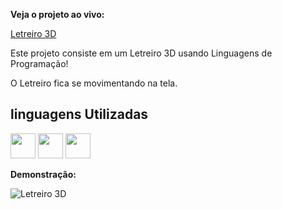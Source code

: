 **Veja o projeto ao vivo:**

[Letreiro 3D](https://ninja1375.github.io/Letreiro-3D-Linguagens-de-Programacao/)


Este projeto consiste em um Letreiro 3D usando Linguagens de Programação!

O Letreiro fica se movimentando na tela.

## linguagens Utilizadas ##

<a href="https://programartudo.blogspot.com/2024/05/html-o-que-e-e-qual-sua-funcionalidade.html?m=1" target="_blank"><img loading="lazy" src="https://cdn.jsdelivr.net/gh/devicons/devicon/icons/html5/html5-original.svg" width="40" height="40"/></a> <a href="https://programartudo.blogspot.com/2024/05/css-significado-e-funcionalidade.html?m=1" target="_blank"><img loading="lazy" src="https://cdn.jsdelivr.net/gh/devicons/devicon/icons/css3/css3-original.svg" width="40" height="40"/></a> <a href="https://programartudo.blogspot.com/2024/05/javascript-significado-e-funcionalidade.html?m=1" target="_blank"><img loading="lazy" src="https://cdn.jsdelivr.net/gh/devicons/devicon/icons/javascript/javascript-original.svg" width="40" height="40"/></a>


**Demonstração:**

![Letreiro 3D](https://github.com/user-attachments/assets/7da80cdc-b158-43af-b434-2b389f7ccbe4)

